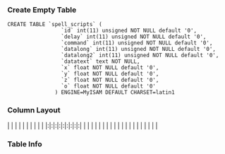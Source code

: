 ### Create Empty Table ###
```
CREATE TABLE `spell_scripts` (                        
                 `id` int(11) unsigned NOT NULL default '0',         
                 `delay` int(11) unsigned NOT NULL default '0',      
                 `command` int(11) unsigned NOT NULL default '0',    
                 `datalong` int(11) unsigned NOT NULL default '0',   
                 `datalong2` int(11) unsigned NOT NULL default '0',  
                 `datatext` text NOT NULL,                           
                 `x` float NOT NULL default '0',                     
                 `y` float NOT NULL default '0',                     
                 `z` float NOT NULL default '0',                     
                 `o` float NOT NULL default '0'                      
               ) ENGINE=MyISAM DEFAULT CHARSET=latin1                

```

### Column Layout ###

| | | | | | | | | |
|:|:|:|:|:|:|:|:|:|
| | | | | | | | | |
| | | | | | | | | |


### Table Info ###